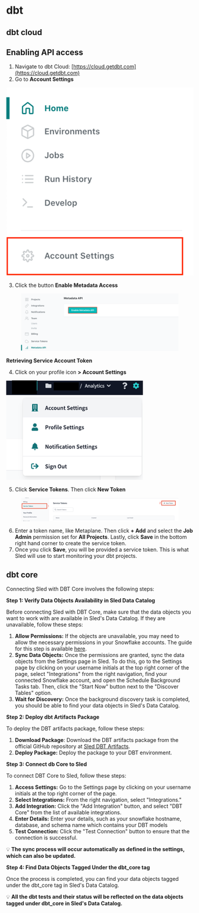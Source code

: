 # dbt



## dbt cloud

## Enabling API access

1. Navigate to dbt Cloud: [https://cloud.getdbt.com](https://cloud.getdbt.com)
2. Go to **Account Settings**

![](<.gitbook/assets/grafik (4).png>)

3. Click the button **Enable Metadata Access**

<figure><img src=".gitbook/assets/grafik.png" alt=""><figcaption></figcaption></figure>

**Retrieving Service Account Token**

4. Click on your profile icon **> Account Settings**

![](<.gitbook/assets/grafik (1).png>)

5. Click **Service Tokens**. Then click **New Token**

<figure><img src=".gitbook/assets/grafik (6).png" alt=""><figcaption></figcaption></figure>

6. Enter a token name, like Metaplane. Then click **+ Add** and select the **Job Admin** permission set for **All Projects**. Lastly, click **Save** in the bottom right hand corner to create the service token.
7. Once you click **Save**, you will be provided a service token. This is what Sled will use to start monitoring your dbt projects.



## dbt core

Connecting Sled with DBT Core involves the following steps:

**Step 1: Verify Data Objects Availability in Sled Data Catalog**

Before connecting Sled with DBT Core, make sure that the data objects you want to work with are available in Sled's Data Catalog. If they are unavailable, follow these steps:

1. **Allow Permissions:** If the objects are unavailable, you may need to allow the necessary permissions in your Snowflake accounts. The guide for this step is available [here](https://docs.sled.so/snowflake\_connection#grants-read-access-to-data).
2. **Sync Data Objects:** Once the permissions are granted, sync the data objects from the Settings page in Sled. To do this, go to the Settings page by clicking on your username initials at the top right corner of the page, select "Integrations" from the right navigation, find your connected Snowflake account, and open the Schedule Background Tasks tab. Then, click the "Start Now" button next to the "Discover Tables" option.
3. **Wait for Discovery:** Once the background discovery task is completed, you should be able to find your data objects in Sled's Data Catalog.

**Step 2: Deploy dbt Artifacts Package**

To deploy the DBT artifacts package, follow these steps:

1. **Download Package**: Download the DBT artifacts package from the official GitHub repository at [Sled DBT Artifacts](https://github.com/Snowboard-Software/dbt\_artifacts).
2. **Deploy Package:** Deploy the package to your DBT environment.

**Step 3: Connect db Core to Sled**

To connect DBT Core to Sled, follow these steps:

1. **Access Settings:** Go to the Settings page by clicking on your username initials at the top right corner of the page.
2. **Select Integrations:** From the right navigation, select "Integrations."
3. **Add Integration:** Click the "Add Integration" button, and select "DBT Core" from the list of available integrations.
4. **Enter Details:** Enter your details, such as your snowflake hostname, database, and schema name which contains your DBT models
5. **Test Connection:** Click the "Test Connection" button to ensure that the connection is successful.

💡 **The sync process will occur automatically as defined in the settings, which can also be updated.**



**Step 4: Find Data Objects Tagged Under the dbt\_core tag**

Once the process is completed, you can find your data objects tagged under the dbt\_core tag in Sled's Data Catalog.

💡 **All the dbt tests and their status will be reflected on the data objects tagged under dbt\_core in Sled's Data Catalog.**

